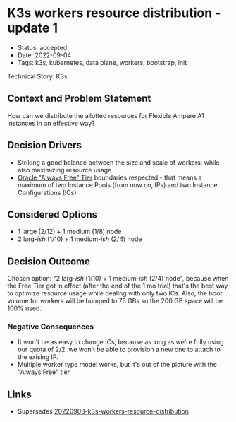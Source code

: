# K3s workers resource distribution - update 1

- Status: accepted
- Date: 2022-09-04
- Tags: k3s, kubernetes, data plane, workers, bootstrap, init

Technical Story: K3s

## Context and Problem Statement

How can we distribute the allotted resources for Flexible Ampere A1 instances in an effective way?

## Decision Drivers

- Striking a good balance between the size and scale of workers, while also maximizing resource usage
- [Oracle "Always Free" Tier](https://docs.oracle.com/en-us/iaas/Content/FreeTier/freetier_topic-Always_Free_Resources.htm) boundaries respected - that means a maximum of two Instance Pools (from now on, IPs) and two Instance Configurations (ICs)

## Considered Options

- 1 large (2/12) + 1 medium (1/8) node
- 2 larg-_ish_ (1/10) + 1 medium-_ish_ (2/4) node

## Decision Outcome

Chosen option: "2 larg-_ish_ (1/10) + 1 medium-_ish_ (2/4) node", because when the Free Tier got in effect (after the end of the 1 mo trial) that's the best way to optimize resource usage while dealing with only two ICs. Also, the boot volume for workers will be bumped to 75 GBs so the 200 GB space will be 100% used.

### Negative Consequences

- It won't be as easy to change ICs, because as long as we're fully using our quota of 2/2, we won't be able to provision a new one to attach to the exising IP.
- Multiple worker type model works, but it's out of the picture with the "Always Free" tier

## Links

- Supersedes [20220903-k3s-workers-resource-distribution](20220903-k3s-workers-resource-distribution.md)
